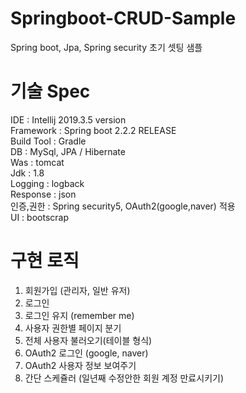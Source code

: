 # Springboot-CRUD-Sample
Spring boot, Jpa, Spring security 초기 셋팅 샘플

# 기술 Spec
IDE : Intellij 2019.3.5 version <br>
Framework : Spring boot 2.2.2 RELEASE <br>
Build Tool : Gradle <br>
DB : MySql, JPA / Hibernate <br>
Was : tomcat <br>
Jdk : 1.8 <br>
Logging : logback <br>
Response : json <br>
인증,권한 : Spring security5, OAuth2(google,naver) 적용 <br>
UI : bootscrap <br>

# 구현 로직
1. 회원가입 (관리자, 일반 유저) <br>
2. 로그인 <br>
3. 로그인 유지 (remember me) <br>
4. 사용자 권한별 페이지 분기 <br>
5. 전체 사용자 불러오기(테이블 형식) <br>
6. OAuth2 로그인 (google, naver) <br>
7. OAuth2 사용자 정보 보여주기 <br>
8. 간단 스케쥴러 (일년째 수정안한 회원 계정 만료시키기) <br>
